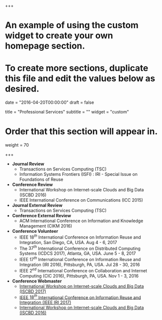 +++
# An example of using the custom widget to create your own homepage section.
# To create more sections, duplicate this file and edit the values below as desired.

date = "2016-04-20T00:00:00"
draft = false

title = "Professional Services"
subtitle = ""
widget = "custom"

# Order that this section will appear in.
weight = 70

+++

+ **Journal Review**
    + Transactions on Services Computing (TSC)
    + Information Systems Frontiers (ISFI) : IRI - Special Issue on Foundations of Reuse
+ **Conference Review**
    + International Workshop on Internet-scale Clouds and Big Data (ISCBD 2016)
    + IEEE International Conference on Communications (ICC 2015)
+ **Journal External Review**
    + Transactions on Services Computing (TSC)
+ **Conference External Review**
    + ACM International Conference on Information and Knowledge Management (CIKM 2016)
+ **Conference Volunteer**
    +  IEEE $18^{th}$ International Conference on Information Reuse and Integration, San Diego, CA, USA. Aug 4 - 6, 2017
    +  The $37^{th}$ International Conference on Distributed Computing Systems (ICDCS 2017), Atlanta, GA, USA. June 5 - 8, 2017
    +  IEEE $17^{th}$ International Conference on Information Reuse and Integration (IRI 2016), Pittsburgh, PA, USA.  Jul 28 - 30, 2016
    +  IEEE $2^{ed}$ International Conference on Collaboration and Internet Computing (CIC 2016), Pittsburgh, PA, USA.  Nov 1 - 3, 2016
+ **Conference Webmaster**
    +  [International Workshop on Internet-scale Clouds and Big Data (ISCBD 2017)](http://iscbd2017.github.io/index.html)
    +  [IEEE $18^{th}$ International Conference on Information Reuse and Integration (IEEE IRI 2017)](http://www.sis.pitt.edu/iri2017/)
    +  [International Workshop on Internet-scale Clouds and Big Data (ISCBD 2016)](http://iscbd2016.github.io/index.html)
